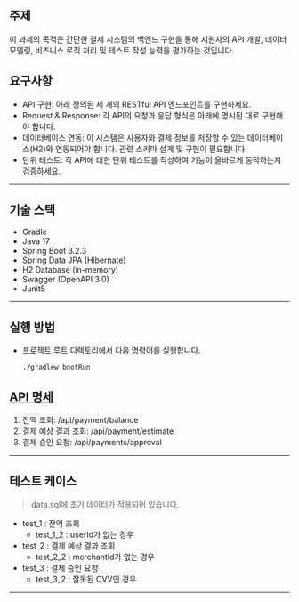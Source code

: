 ## 주제
이 과제의 목적은 간단한 결제 시스템의 백엔드 구현을 통해 지원자의 API 개발, 데이터
모델링, 비즈니스 로직 처리 및 테스트 작성 능력을 평가하는 것입니다.

## 요구사항
 - API 구현: 아래 정의된 세 개의 RESTful API 엔드포인트를 구현하세요.
 - Request & Response: 각 API의 요청과 응답 형식은 아래에 명시된 대로 구현해야
합니다.
 - 데이터베이스 연동: 이 시스템은 사용자와 결제 정보를 저장할 수 있는
데이터베이스(H2)와 연동되어야 합니다. 관련 스키마 설계 및 구현이 필요합니다.
 - 단위 테스트: 각 API에 대한 단위 테스트를 작성하여 기능이 올바르게 동작하는지
검증하세요.


---
## 기술 스택
- Gradle
- Java 17
- Spring Boot 3.2.3
- Spring Data JPA (Hibernate)
- H2 Database (in-memory)
- Swagger (OpenAPI 3.0)
- Junit5

---
## 실행 방법
 - 프로젝트 루트 디렉토리에서 다음 명령어를 실행합니다.
    ```shell
    ./gradlew bootRun
    ```
## [API 명세](http://localhost:8080/swagger-ui/index.html)
1. 잔액 조회: /api/payment/balance
2. 결제 예상 결과 조회: /api/payment/estimate
3. 결제 승인 요청: /api/payments/approval
---
## 테스트 케이스  
 > data.sql에 초기 데이터가 적용되어 있습니다.
- test_1 : 잔액 조회
   - test_1_2 : userId가 없는 경우
- test_2 : 결제 예상 결과 조회
  - test_2_2 : merchantId가 없는 경우
- test_3 : 결제 승인 요청
  - test_3_2 : 잘못된 CVV인 경우
---